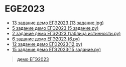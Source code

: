 # EGE2023

+ [13 задание демо ЕГЭ2023 (13 задание.jpg)](https://github.com/vvlera/ege2023/blob/main/13%20%D0%B7%D0%B0%D0%B4%D0%B0%D0%BD%D0%B8%D0%B5.jpg)
+ [5 задание демо ЕГЭ2023 (5 задание.py)](https://github.com/vvlera/ege2023/blob/main/5%20%D0%B7%D0%B0%D0%B4%D0%B0%D0%BD%D0%B8%D0%B5%20%D0%95%D0%93%D0%AD.py)
+ [2 задание демо ЕГЭ2023 (таблица истинности.py)](https://github.com/vvlera/ege2023/blob/main/%D1%82%D0%B0%D0%B1%D0%BB%D0%B8%D1%86%D0%B0%20%D0%B8%D1%81%D1%82%D0%B8%D0%BD%D0%BD%D0%BE%D1%81%D1%82%D0%B8.py)
+ [6 задание демо ЕГЭ2023 (6.py)](https://github.com/vvlera/ege2023/blob/main/6.py)
+ [12 задание демо ЕГЭ2023(12.py)](https://github.com/vvlera/ege2023/blob/main/12.py)
+ [15 задание демо ЕГЭ2023(15 задание.py)]()

> [демо ЕГЭ2023](https://github.com/vvlera/ege/tree/main/2023demo)
